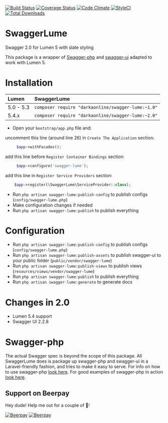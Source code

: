 [![Build Status](https://travis-ci.org/DarkaOnLine/SwaggerLume.svg?branch=master)](https://travis-ci.org/DarkaOnLine/SwaggerLume)
[![Coverage Status](https://coveralls.io/repos/github/DarkaOnLine/SwaggerLume/badge.svg?branch=master)](https://coveralls.io/github/DarkaOnLine/SwaggerLume?branch=master)
[![Code Climate](https://codeclimate.com/repos/56a70d5ba9ee680070010a05/badges/40dbc66effc417734313/gpa.svg)](https://codeclimate.com/repos/56a70d5ba9ee680070010a05/feed)
[![StyleCI](https://styleci.io/repos/50113229/shield)](https://styleci.io/repos/50113229)
[![Total Downloads](https://poser.pugx.org/DarkaOnLine/swagger-lume/downloads.svg)](https://packagist.org/packages/DarkaOnLine/swagger-lume)

SwaggerLume
==========

Swagger 2.0 for Lumen 5 with slate styling

This package is a wrapper of [Swagger-php](https://github.com/zircote/swagger-php) and [swagger-ui](https://github.com/swagger-api/swagger-ui) adapted to work with Lumen 5.

Installation
============

Lumen           | SwaggerLume
:---------------|:----------
 5.0 - 5.3      | ``` composer require "darkaonline/swagger-lume:~1.0" ```
 5.4.x          | ``` composer require "darkaonline/swagger-lume:~2.0" ```

- Open your `bootstrap/app.php` file and: 

uncomment this line (around line 26) in `Create The Application` section:
```php
     $app->withFacades();
```

add this line before `Register Container Bindings` section:
```php
     $app->configure('swagger-lume');
```

add this line in `Register Service Providers` section:
```php
    $app->register(\SwaggerLume\ServiceProvider::class);
```


- Run `php artisan swagger-lume:publish-config` to publish configs (`config/swagger-lume.php`)
- Make configuration changes if needed 
- Run `php artisan swagger-lume:publish` to publish everything

Configuration
============
- Run `php artisan swagger-lume:publish-config` to publish configs (`config/swagger-lume.php`)
- Run `php artisan swagger-lume:publish-assets` to publish swagger-ui to your public folder (`public/vendor/swagger-lume`)
- Run `php artisan swagger-lume:publish-views` to publish views (`resources/views/vendor/swagger-lume`)
- Run `php artisan swagger-lume:publish` to publish everything
- Run `php artisan swagger-lume:generate` to generate docs

Changes in 2.0
============
- Lumen 5.4 support
- Swagger UI 2.2.8


Swagger-php
======================
The actual Swagger spec is beyond the scope of this package. All SwaggerLume does is package up swagger-php and swagger-ui in a Laravel-friendly fashion, and tries to make it easy to serve. For info on how to use swagger-php [look here](http://zircote.com/swagger-php/). For good examples of swagger-php in action [look here](https://github.com/zircote/swagger-php/tree/master/Examples/petstore.swagger.io).

## Support on Beerpay
Hey dude! Help me out for a couple of :beers:!

[![Beerpay](https://beerpay.io/DarkaOnLine/SwaggerLume/badge.svg?style=beer-square)](https://beerpay.io/DarkaOnLine/SwaggerLume)  [![Beerpay](https://beerpay.io/DarkaOnLine/SwaggerLume/make-wish.svg?style=flat-square)](https://beerpay.io/DarkaOnLine/SwaggerLume?focus=wish)